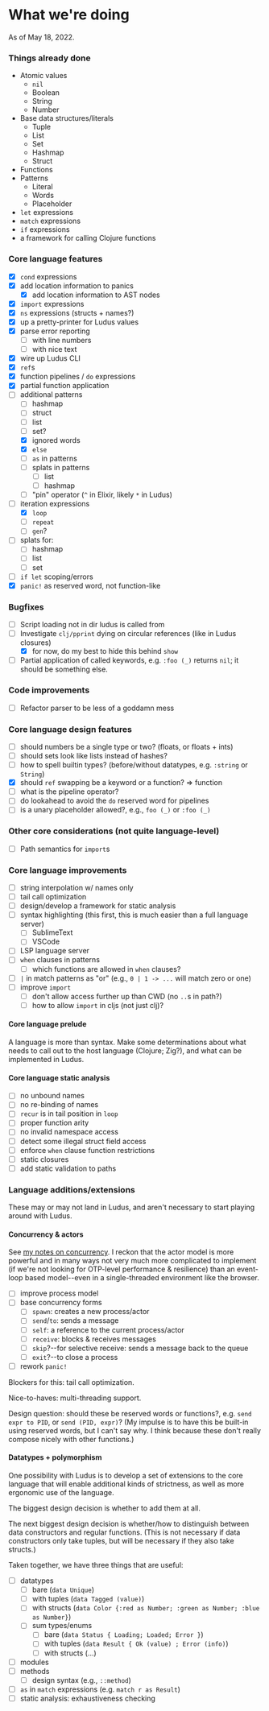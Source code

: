 # What we're doing

As of May 18, 2022.

### Things already done
* Atomic values
	- `nil`
	- Boolean
	- String
	- Number
* Base data structures/literals
	- Tuple
	- List
	- Set
	- Hashmap
	- Struct
* Functions
* Patterns
	- Literal
	- Words
	- Placeholder
* `let` expressions
* `match` expressions
* `if` expressions
* a framework for calling Clojure functions

### Core language features
* [x] `cond` expressions
* [x] add location information to panics
	- [x] add location information to AST nodes
* [x] `import` expressions
* [x] `ns` expressions (structs + names?)
* [x] up a pretty-printer for Ludus values
* [x] parse error reporting
	- [ ] with line numbers
	- [ ] with nice text
* [x] wire up Ludus CLI
* [x] `ref`s
* [x] function pipelines / `do` expressions
* [x] partial function application
* [ ] additional patterns
	- [ ] hashmap
	- [ ] struct
	- [ ] list
	- [ ] set?
	- [x] ignored words
	- [x] `else`
	- [ ] `as` in patterns
	- [ ] splats in patterns
		* [ ] list
		* [ ] hashmap
	- [ ] "pin" operator (`^` in Elixir, likely `*` in Ludus)
* [ ] iteration expressions
	- [x] `loop`
	- [ ] `repeat`
	- [ ] `gen`?
* [ ] splats for:
	- [ ] hashmap
	- [ ] list
	- [ ] set
* [ ] `if let` scoping/errors
* [x] `panic!` as reserved word, not function-like

### Bugfixes
* [ ] Script loading not in dir ludus is called from
* [ ] Investigate `clj/pprint` dying on circular references (like in Ludus closures)
	- [x] for now, do my best to hide this behind `show`
* [ ] Partial application of called keywords, e.g. `:foo (_)` returns `nil`; it should be something else.

### Code improvements
* [ ] Refactor parser to be less of a goddamn mess

### Core language design features
* [ ] should numbers be a single type or two? (floats, or floats + ints)
* [ ] should sets look like lists instead of hashes?
* [ ] how to spell builtin types? (before/without datatypes, e.g. `:string` or `String`)
* [x] should `ref` swapping be a keyword or a function? => function
* [ ] what is the pipeline operator?
* [ ] do lookahead to avoid the `do` reserved word for pipelines
* [ ] is a unary placeholder allowed?, e.g., `foo (_)` or `:foo (_)`

### Other core considerations (not quite language-level)
* [ ] Path semantics for `import`s

### Core language improvements
* [ ] string interpolation w/ names only
* [ ] tail call optimization
* [ ] design/develop a framework for static analysis
* [ ] syntax highlighting (this first, this is much easier than a full language server)
	- [ ] SublimeText
	- [ ] VSCode
* [ ] LSP language server
* [ ] `when` clauses in patterns
	- [ ] which functions are allowed in `when` clauses?
* [ ] `|` in match patterns as "or" (e.g., `0 | 1 -> ...` will match zero or one)
* [ ] improve `import`
	- [ ] don't allow access further up than CWD (no `..`s in path?)
	- [ ] how to allow `import` in cljs (not just clj)?

#### Core language prelude
A language is more than syntax. Make some determinations about what needs to call out to the host language (Clojure; Zig?), and what can be implemented in Ludus.

#### Core language static analysis
* [ ] no unbound names
* [ ] no re-binding of names
* [ ] `recur` is in tail position in `loop`
* [ ] proper function arity
* [ ] no invalid namespace access
* [ ] detect some illegal struct field access
* [ ] enforce `when` clause function restrictions
* [ ] static closures
* [ ] add static validation to paths	

### Language additions/extensions
These may or may not land in Ludus, and aren't necessary to start playing around with Ludus.

#### Concurrency & actors
See [my notes on concurrency](./concurrency.md). I reckon that the actor model is more powerful and in many ways not very much more complicated to implement (if we're not looking for OTP-level performance & resilience) than an event-loop based model--even in a single-threaded environment like the browser.

* [ ] improve process model
* [ ] base concurrency forms
	- [ ] `spawn`: creates a new process/actor
	- [ ] `send`/`to`: sends a message
	- [ ] `self`: a reference to the current process/actor
	- [ ] `receive`: blocks & receives messages
	- [ ] `skip`?--for selective receive: sends a message back to the queue
	- [ ] `exit`?--to close a process
* [ ] rework `panic!`

Blockers for this: tail call optimization.

Nice-to-haves: multi-threading support.

Design question: should these be reserved words or functions?, e.g. `send expr to PID`, or `send (PID, expr)`? (My impulse is to have this be built-in using reserved words, but I can't say why. I think because these don't really compose nicely with other functions.)

#### Datatypes + polymorphism
One possibility with Ludus is to develop a set of extensions to the core language that will enable additional kinds of strictness, as well as more ergonomic use of the language.

The biggest design decision is whether to add them at all.

The next biggest design decision is whether/how to distinguish between data constructors and regular functions. (This is not necessary if data constructors only take tuples, but will be necessary if they also take structs.)

Taken together, we have three things that are useful:
* [ ] datatypes
	- [ ] bare (`data Unique`)
	- [ ] with tuples (`data Tagged (value)`)
	- [ ] with structs (`data Color {:red as Number; :green as Number; :blue as Number}`)
	- [ ] sum types/enums
		* [ ] bare (`data Status { Loading; Loaded; Error }`)
		* [ ] with tuples (`data Result { Ok (value) ; Error (info)`)
		* [ ] with structs (...)
* [ ] modules
* [ ] methods
	- [ ] design syntax (e.g., `::method`)
* [ ] `as` in `match` expressions (e.g. `match r as Result`)
* [ ] static analysis: exhaustiveness checking